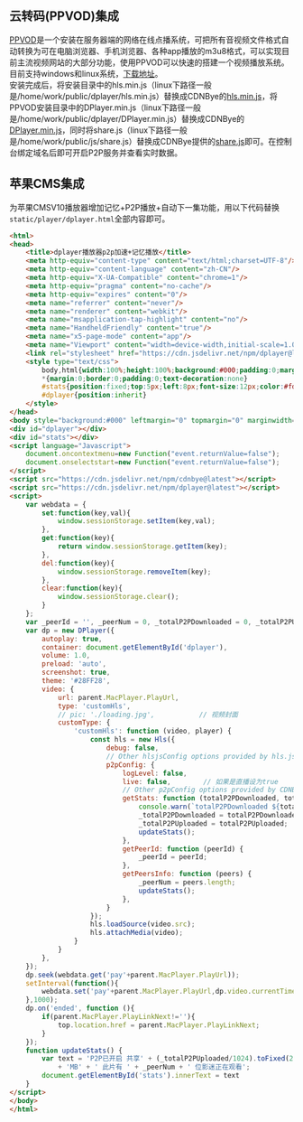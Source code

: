 
## 云转码(PPVOD)集成
[PPVOD](http://www.ppvod.com/)是一个安装在服务器端的网络在线点播系统，可把所有音视频文件格式自动转换为可在电脑浏览器、手机浏览器、各种app播放的m3u8格式，可以实现目前主流视频网站的大部分功能，使用PPVOD可以快速的搭建一个视频播放系统。
<br>
目前支持windows和linux系统，[下载地址](http://www.ppvod.com/dianbo/xiazai/440.html)。
<br>
安装完成后，将安装目录中的hls.min.js（linux下路径一般是/home/work/public/dplayer/hls.min.js）替换成CDNBye的[hls.min.js](https://github.com/cdnbye/hlsjs-p2p-engine/tree/master/dist)，将PPVOD安装目录中的DPlayer.min.js（linux下路径一般是/home/work/public/dplayer/DPlayer.min.js）替换成CDNBye的[DPlayer.min.js](https://github.com/cdnbye/hlsjs-p2p-engine/tree/master/demo/ppvod)，同时将share.js（linux下路径一般是/home/work/public/js/share.js）替换成CDNBye提供的[share.js](https://github.com/cdnbye/hlsjs-p2p-engine/tree/master/demo/ppvod)即可。在控制台绑定域名后即可开启P2P服务并查看实时数据。
<br>

## 苹果CMS集成
为苹果CMSV10播放器增加记忆+P2P播放+自动下一集功能，用以下代码替换`static/player/dplayer.html`全部内容即可。
```html
<html>
<head>
    <title>dplayer播放器p2p加速+记忆播放</title>
    <meta http-equiv="content-type" content="text/html;charset=UTF-8"/>
    <meta http-equiv="content-language" content="zh-CN"/>
    <meta http-equiv="X-UA-Compatible" content="chrome=1"/>
    <meta http-equiv="pragma" content="no-cache"/>
    <meta http-equiv="expires" content="0"/>
    <meta name="referrer" content="never"/>
    <meta name="renderer" content="webkit"/>
    <meta name="msapplication-tap-highlight" content="no"/>
    <meta name="HandheldFriendly" content="true"/>
    <meta name="x5-page-mode" content="app"/>
    <meta name="Viewport" content="width=device-width,initial-scale=1.0,maximum-scale=1.0,user-scalable=0"/>
    <link rel="stylesheet" href="https://cdn.jsdelivr.net/npm/dplayer@latest/dist/DPlayer.min.css">
    <style type="text/css">
        body,html{width:100%;height:100%;background:#000;padding:0;margin:0;overflow-x:hidden;overflow-y:hidden}
        *{margin:0;border:0;padding:0;text-decoration:none}
        #stats{position:fixed;top:5px;left:8px;font-size:12px;color:#fdfdfd;text-shadow:1px 1px 1px #000, 1px 1px 1px #000}
        #dplayer{position:inherit}
    </style>
</head>
<body style="background:#000" leftmargin="0" topmargin="0" marginwidth="0" marginheight="0" oncontextmenu=window.event.returnValue=false>
<div id="dplayer"></div>
<div id="stats"></div>
<script language="Javascript">
    document.oncontextmenu=new Function("event.returnValue=false");
    document.onselectstart=new Function("event.returnValue=false");
</script>
<script src="https://cdn.jsdelivr.net/npm/cdnbye@latest"></script>
<script src="https://cdn.jsdelivr.net/npm/dplayer@latest"></script>
<script>
    var webdata = {
        set:function(key,val){
            window.sessionStorage.setItem(key,val);
        },
        get:function(key){
            return window.sessionStorage.getItem(key);
        },
        del:function(key){
            window.sessionStorage.removeItem(key);
        },
        clear:function(key){
            window.sessionStorage.clear();
        }
    };
    var _peerId = '', _peerNum = 0, _totalP2PDownloaded = 0, _totalP2PUploaded = 0;
    var dp = new DPlayer({
        autoplay: true,
        container: document.getElementById('dplayer'),
        volume: 1.0,
        preload: 'auto',
        screenshot: true,
        theme: '#28FF28',
        video: {
            url: parent.MacPlayer.PlayUrl,
            type: 'customHls',
            // pic: './loading.jpg',           // 视频封面
            customType: {
                'customHls': function (video, player) {
                    const hls = new Hls({
                        debug: false,
                        // Other hlsjsConfig options provided by hls.js
                        p2pConfig: {
                            logLevel: false,
                            live: false,        // 如果是直播设为true
                            // Other p2pConfig options provided by CDNBye
                            getStats: function (totalP2PDownloaded, totalP2PUploaded, totalHTTPDownloaded) {
                                console.warn(`totalP2PDownloaded ${totalP2PDownloaded} totalHTTPDownloaded ${totalHTTPDownloaded}`);
                                _totalP2PDownloaded = totalP2PDownloaded;
                                _totalP2PUploaded = totalP2PUploaded;
                                updateStats();
                            },
                            getPeerId: function (peerId) {
                                _peerId = peerId;
                            },
                            getPeersInfo: function (peers) {
                                _peerNum = peers.length;
                                updateStats();
                            },
                        }
                    });
                    hls.loadSource(video.src);
                    hls.attachMedia(video);
                }
            }
        },
    });
    dp.seek(webdata.get('pay'+parent.MacPlayer.PlayUrl));
    setInterval(function(){
        webdata.set('pay'+parent.MacPlayer.PlayUrl,dp.video.currentTime);
    },1000);
    dp.on('ended', function (){
        if(parent.MacPlayer.PlayLinkNext!=''){
            top.location.href = parent.MacPlayer.PlayLinkNext;
        }
    });
    function updateStats() {
        var text = 'P2P已开启 共享' + (_totalP2PUploaded/1024).toFixed(2) + 'MB' + ' 已加速' + (_totalP2PDownloaded/1024).toFixed(2)
            + 'MB' + ' 此片有 ' + _peerNum + ' 位影迷正在观看';
        document.getElementById('stats').innerText = text
    }
</script>
</body>
</html>
```